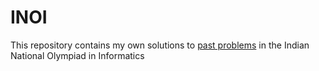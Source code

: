 # INOI
This repository contains my own solutions to [past problems](https://www.codechef.com/INOIPRAC?itm_campaign=contest_listing) in the Indian National Olympiad in Informatics
